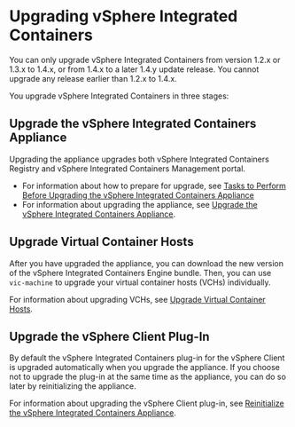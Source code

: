 # Upgrading vSphere Integrated Containers #

You can only upgrade vSphere Integrated Containers from version 1.2.x or  1.3.x to 1.4.x, or from 1.4.x to a later 1.4.y update release. You cannot upgrade any release earlier than 1.2.x to 1.4.x.

You upgrade vSphere Integrated Containers in three stages: 

## Upgrade the vSphere Integrated Containers Appliance

Upgrading the appliance upgrades both vSphere Integrated Containers Registry and vSphere Integrated Containers Management portal. 

- For information about how to prepare for upgrade, see [Tasks to Perform Before Upgrading the vSphere Integrated Containers Appliance](pre_upgrade_tasks.md) 
- For information about upgrading the appliance, see [Upgrade the vSphere Integrated Containers Appliance](upgrade_appliance.md). 

## Upgrade Virtual Container Hosts

After you have upgraded the appliance, you can download the new version of the vSphere Integrated Containers Engine bundle. Then, you can use `vic-machine` to upgrade your virtual container hosts (VCHs) individually. 

For information about upgrading VCHs, see [Upgrade Virtual Container Hosts](upgrade_vch.md).

## Upgrade the vSphere Client Plug-In

By default the vSphere Integrated Containers plug-in for the vSphere Client is upgraded automatically when you upgrade the appliance. If you choose not to upgrade the plug-in at the same time as the appliance, you can do so later by reinitializing the appliance. 

For information about upgrading the vSphere Client plug-in, see [Reinitialize the vSphere Integrated Containers Appliance](reinitialize_appliance.md).